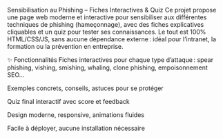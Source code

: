 Sensibilisation au Phishing – Fiches Interactives & Quiz
Ce projet propose une page web moderne et interactive pour sensibiliser aux différentes techniques de phishing (hameçonnage),
avec des fiches explicatives cliquables et un quiz pour tester ses connaissances.
Le tout est 100% HTML/CSS/JS, sans aucune dépendance externe : idéal pour l’intranet, la formation ou la prévention en entreprise.

✨ Fonctionnalités
Fiches interactives pour chaque type d’attaque : spear phishing, vishing, smishing, whaling, clone phishing, empoisonnement SEO…

Exemples concrets, conseils, astuces pour se protéger

Quiz final interactif avec score et feedback

Design moderne, responsive, animations fluides

Facile à déployer, aucune installation nécessaire
